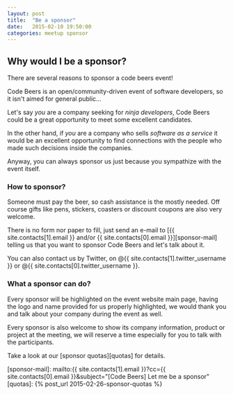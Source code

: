 ```yaml
---
layout: post
title:  "Be a sponsor"
date:   2015-02-10 19:50:00
categories: meetup sponsor
---
```

## Why would I be a sponsor?
There are several reasons to sponsor a code beers event!

Code Beers is an open/community-driven event of software developers, so it isn't
aimed for general public...

Let's say _you_ are a company seeking for _ninja developers_, Code Beers could be
a great opportunity to meet some excellent candidates. 

In the other hand, if _you_ are a company who sells _software as a service_ it would
be an excellent opportunity to find connections with the people who made such decisions
inside the companies.

Anyway, you can always sponsor us just because you sympathize with the event itself.

### How to sponsor?
Someone must pay the beer, so cash assistance is the mostly needed. Off course gifts
like pens, stickers, coasters or discount coupons are also very welcome.

There is no form nor paper to fill, just send an e-mail to 
[{{ site.contacts[1].email }} and/or {{ site.contacts[0].email }}][sponsor-mail] telling
us that you want to sponsor Code Beers and let's talk about it.

You can also contact us by Twitter, on @{{ site.contacts[1].twitter_username }} or
@{{ site.contacts[0].twitter_username }}.

### What a sponsor can do?

Every sponsor will be highlighted on the event website main page, having the logo and name
provided for us properly highlighted, we would thank you and talk about your company during
the event as well.

Every sponsor is also welcome to show its company information, product or project at the 
meeting, we will reserve a time especially for you to talk with the participants.

Take a look at our [sponsor quotas][quotas] for details.

[sponsor-mail]: mailto:{{ site.contacts[1].email }}?cc={{ site.contacts[0].email }}&subject="[Code Beers] Let me be a sponsor"
[quotas]: {% post_url 2015-02-26-sponsor-quotas %}
